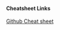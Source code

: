 #### Cheatsheet Links

[Github Cheat sheet](https://github.com/adam-p/markdown-here/wiki/Markdown-Cheatsheet)
